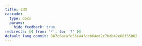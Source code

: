 ```yaml
---
title: 公告
cascade:
  type: docs
  params:
    hide_feedback: true
redirects: [{ from: '*', to: '?' }]
default_lang_commit: 0b7c6aeafe53e44fdeb64ed2c7bdb42e88f35802
---
```

